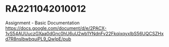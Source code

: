 # RA2211042010012
Assignment - Basic Documentation
https://docs.google.com/document/d/e/2PACX-1vS54AUUuczGXaa0dGnc0hU6uU2wb1YNdnFv22FkqixqyxIbS56UQCSZHxd7R8nslbwbquiPL9_QwIpE/pub
